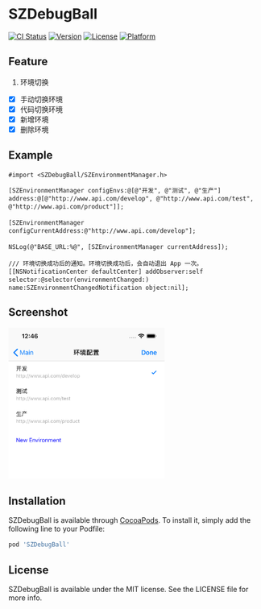 # SZDebugBall

[![CI Status](https://img.shields.io/travis/willzh/SZDebugBall.svg?style=flat)](https://travis-ci.org/willzh/SZDebugBall)
[![Version](https://img.shields.io/cocoapods/v/SZDebugBall.svg?style=flat)](https://cocoapods.org/pods/SZDebugBall)
[![License](https://img.shields.io/cocoapods/l/SZDebugBall.svg?style=flat)](https://cocoapods.org/pods/SZDebugBall)
[![Platform](https://img.shields.io/cocoapods/p/SZDebugBall.svg?style=flat)](https://cocoapods.org/pods/SZDebugBall)

## Feature
1. 环境切换
- [x] 手动切换环境
- [x] 代码切换环境
- [x] 新增环境
- [x] 删除环境

## Example
``` 
#import <SZDebugBall/SZEnvironmentManager.h>
```
``` 
[SZEnvironmentManager configEnvs:@[@"开发", @"测试", @"生产"] address:@[@"http://www.api.com/develop", @"http://www.api.com/test", @"http://www.api.com/product"]];

[SZEnvironmentManager configCurrentAddress:@"http://www.api.com/develop"];

NSLog(@"BASE_URL:%@", [SZEnvironmentManager currentAddress]);

/// 环境切换成功后的通知。环境切换成功后，会自动退出 App 一次。
[[NSNotificationCenter defaultCenter] addObserver:self selector:@selector(environmentChanged:) name:SZEnvironmentChangedNotification object:nil];

```


## Screenshot
<p align="left">
<img src="https://github.com/willzh/SZDebugBall/blob/master/screenshots/screenshot.png" alt="screenshot"  width="310" height="300">
</p>


## Installation

SZDebugBall is available through [CocoaPods](https://cocoapods.org). To install
it, simply add the following line to your Podfile:

```ruby
pod 'SZDebugBall'
```

## License

SZDebugBall is available under the MIT license. See the LICENSE file for more info.
